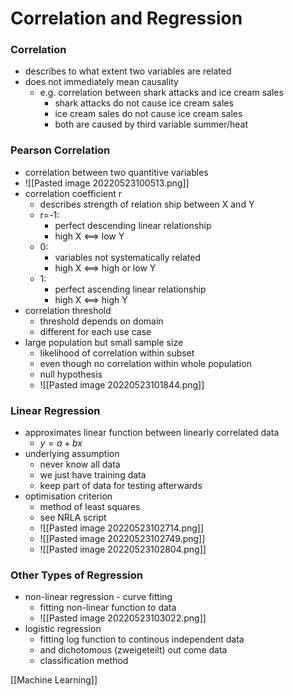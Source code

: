 # Correlation and Regression
### Correlation
+ describes to what extent two variables are related
+ does not immediately mean causality
	+ e.g. correlation between shark attacks and ice cream sales
		+ shark attacks do not cause ice cream sales
		+ ice cream sales do not cause ice cream sales
		+ both are caused by third variable summer/heat

### Pearson Correlation
+ correlation between two quantitive variables
+ ![[Pasted image 20220523100513.png]]
+ correlation coefficient r 
	+ describes strength of relation ship between X and Y
	+ r=-1: 
		+ perfect descending linear relationship
		+ high X <==> low Y
	+  0: 
		+ variables not systematically related
		+ high X <==> high or low Y
	+  1: 
		+ perfect ascending linear relationship
		+ high X <==> high Y
+  correlation threshold
	+ threshold depends on domain
	+ different for each use case
+  large population but small sample size
	+ likelihood of correlation within subset
	+ even though no correlation within whole population
	+ null hypothesis
	+ ![[Pasted image 20220523101844.png]]

### Linear Regression
+ approximates linear function between linearly correlated data
	+ $y=a+bx$
+ underlying assumption
	+ never know all data
	+ we just have training data
	+ keep part of data for testing afterwards
+ optimisation criterion
	+ method of least squares
	+ see NRLA script
	+ ![[Pasted image 20220523102714.png]]
	+ ![[Pasted image 20220523102749.png]]
	+ ![[Pasted image 20220523102804.png]]

### Other Types of Regression
+ non-linear regression - curve fitting
	+ fitting non-linear function to data
	+ ![[Pasted image 20220523103022.png]]
+ logistic regression
	+ fitting log function to continous independent data
	+ and dichotomous (zweigeteilt) out come data
	+ classification method

[[Machine Learning]]
